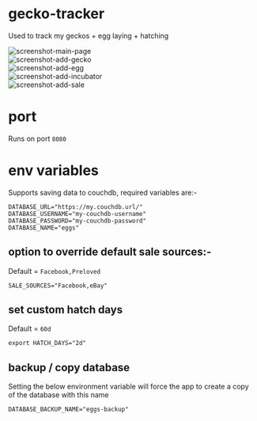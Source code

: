 # gecko-tracker
Used to track my geckos + egg laying + hatching

![screenshot-main-page](assets/screenshot-home.png)<br>
![screenshot-add-gecko](assets/screenshot-add-gecko.png)<br>
![screenshot-add-egg](assets/screenshot-add-egg.png)<br>
![screenshot-add-incubator](assets/screenshot-add-incubator.png)<br>
![screenshot-add-sale](assets/screenshot-add-sale.png)<br>

# port

Runs on port `8080`

# env variables

Supports saving data to couchdb, required variables are:-

```
DATABASE_URL="https://my.couchdb.url/"
DATABASE_USERNAME="my-couchdb-username"
DATABASE_PASSWORD="my-couchdb-password"
DATABASE_NAME="eggs"
```

## option to override default sale sources:-

Default = `Facebook,Preloved`

```
SALE_SOURCES="Facebook,eBay"
```

## set custom hatch days

Default = `60d`

```
export HATCH_DAYS="2d"
```

## backup / copy database

Setting the below environment variable will force the app to create a copy of the database with this name
```
DATABASE_BACKUP_NAME="eggs-backup"
```
